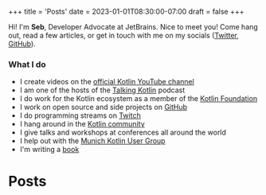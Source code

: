 +++
title = 'Posts'
date = 2023-01-01T08:30:00-07:00
draft = false
+++

Hi! I'm **Seb**, Developer Advocate at JetBrains. Nice to meet you! Come hang out, read a few articles, or get in touch with me on my socials ([Twitter](https://twitter.com/sebi_io), [GitHub](https://github.com/sebastianaigner)).

### What I do
- I create videos on the [official Kotlin YouTube channel](https://youtube.com/kotlin)
- I am one of the hosts of the [Talking Kotlin](https://talkingkotlin.com/) podcast
- I do work for the Kotlin ecosystem as a member of the [Kotlin Foundation](https://kotlinfoundation.org/structure/#:~:text=Sebastian%20Aigner)
- I work on open source and side projects on [GitHub](https://github.com/sebastianaigner)
- I do programming streams on [Twitch](https://twitch.tv/sebi_io)
- I hang around in the [Kotlin community](https://slack-chats.kotlinlang.org/)
- I give talks and workshops at conferences all around the world
- I help out with the [Munich Kotlin User Group](https://www.meetup.com/de-DE/kotlin-user-group-munich/)
- I'm writing a [book](https://kotl.in/in-action)

# Posts